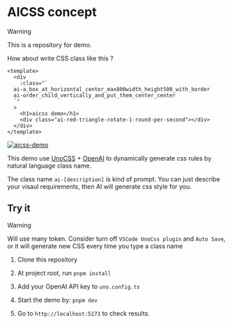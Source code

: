 # AICSS concept
> [!WARNING] 
> This is a  repository for demo.

How about write CSS class like this ?

```vue
<template>
  <div
    :class="`
  ai-a_box_at_horizontal_center_max800width_height500_with_border
  ai-order_child_vertically_and_put_them_center_center
  `"
  >
    <h1>aicss demo</h1>
    <div class="ai-red-triangle-rotate-1-round-per-second"></div>
  </div>
</template>
```

[![aicss-demo](https://i.ytimg.com/vi/YPJQwJ8JnBE/maxresdefault.jpg)](https://www.youtube.com/watch?v=YPJQwJ8JnBE) 

This demo use [UnoCSS](https://unocss.dev/) + [OpenAI](https://openai.com/index/openai-api/) to dynamically generate css rules by natural language class name.

The class name `ai-[description]` is kind of prompt. You can just describe your visaul requirements, then AI will generate css style for you.

## Try it
> [!WARNING] 
> Will use many token. Consider turn off `VSCode UnoCss plugin` and `Auto Save`, or it will generate new CSS every time you type a class name

1. Clone this repository

2. At project root, run `pnpm install`

3. Add your OpenAI API key to `uno.config.ts`

4. Start the demo by: `pnpm dev`

5. Go to `http://localhost:5173` to check results.